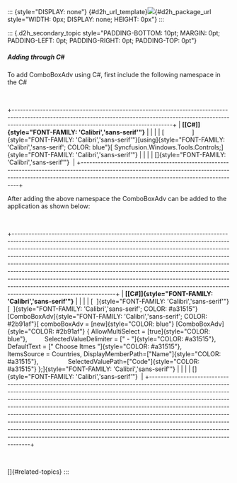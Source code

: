 ::: {style="DISPLAY: none"}
[](ms-xhelp:///?Id=d2h_url_template){#d2h_url_template}![](!package_url!){#d2h_package_url style="WIDTH: 0px; DISPLAY: none; HEIGHT: 0px"}
:::

::: {.d2h_secondary_topic style="PADDING-BOTTOM: 10pt; MARGIN: 0pt; PADDING-LEFT: 0pt; PADDING-RIGHT: 0pt; PADDING-TOP: 0pt"}
##### Adding through C#

To add ComboBoxAdv using C#, first include the following namespace in the C#

 

+--------------------------------------------------------------------------------------------------------------------------------------------------------------------------------------------------------------------+
| **[\[C#\]]{style="FONT-FAMILY: 'Calibri','sans-serif'"}**                                                                                                                                                          |
|                                                                                                                                                                                                                    |
| [                ]{style="FONT-FAMILY: 'Calibri','sans-serif'"}[using]{style="FONT-FAMILY: 'Calibri','sans-serif'; COLOR: blue"}[ Syncfusion.Windows.Tools.Controls;]{style="FONT-FAMILY: 'Calibri','sans-serif'"} |
|                                                                                                                                                                                                                    |
| []{style="FONT-FAMILY: 'Calibri','sans-serif'"}                                                                                                                                                                    |
+--------------------------------------------------------------------------------------------------------------------------------------------------------------------------------------------------------------------+

After adding the above namespace the ComboBoxAdv can be added to the application as shown below:

 

+------------------------------------------------------------------------------------------------------------------------------------------------------------------------------------------------------------------------------------------------------------------------------------------------------------------------------------------------------------------------------------------------------------------------------------------------------------------------------------------------------------------------------------------------------------------------------------------------------------------------------------------------------------------------------------+
| **[\[C#\]]{style="FONT-FAMILY: 'Calibri','sans-serif'"}**                                                                                                                                                                                                                                                                                                                                                                                                                                                                                                                                                                                                                          |
|                                                                                                                                                                                                                                                                                                                                                                                                                                                                                                                                                                                                                                                                                    |
| [  ]{style="FONT-FAMILY: 'Calibri','sans-serif'"}[  ]{style="FONT-FAMILY: 'Calibri','sans-serif'; COLOR: #a31515"}[ComboBoxAdv]{style="FONT-FAMILY: 'Calibri','sans-serif'; COLOR: #2b91af"}[ comboBoxAdv = [new]{style="COLOR: blue"} [ComboBoxAdv]{style="COLOR: #2b91af"} { AllowMultiSelect = [true]{style="COLOR: blue"},          SelectedValueDelimiter = [\" - \"]{style="COLOR: #a31515"}, DefaultText = [\" Choose Itmes \"]{style="COLOR: #a31515"},               ItemsSource = Countries, DisplayMemberPath=[\"Name\"]{style="COLOR: #a31515"},                 SelectedValuePath=[\"Code\"]{style="COLOR: #a31515"} };]{style="FONT-FAMILY: 'Calibri','sans-serif'"} |
|                                                                                                                                                                                                                                                                                                                                                                                                                                                                                                                                                                                                                                                                                    |
| []{style="FONT-FAMILY: 'Calibri','sans-serif'"}                                                                                                                                                                                                                                                                                                                                                                                                                                                                                                                                                                                                                                    |
+------------------------------------------------------------------------------------------------------------------------------------------------------------------------------------------------------------------------------------------------------------------------------------------------------------------------------------------------------------------------------------------------------------------------------------------------------------------------------------------------------------------------------------------------------------------------------------------------------------------------------------------------------------------------------------+

 

[]{#related-topics}
:::

